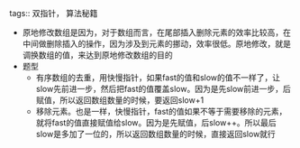 tags:: 双指针， 算法秘籍

- 原地修改数组是因为，对于数组而言，在尾部插入删除元素的效率比较高，在中间做删除插入的操作，因为涉及到元素的挪动，效率很低。原地修改，就是调换数组的值，来达到原地修改数组的目的
- 题型
	- 有序数组的去重，用快慢指针，如果fast的值和slow的值不一样了，让slow先前进一步，然后把fast的值覆盖slow。因为是先slow前进一步，后赋值，所以返回数组数量的时候，要返回slow+1
	- 移除元素。也是一样，快慢指针，fast的值如果不等于需要移除的元素，就将fast的值直接赋值给slow。因为是先赋值，后slow++。所以最后slow是多加了一位的，所以返回数组数量的时候，直接返回slow就行